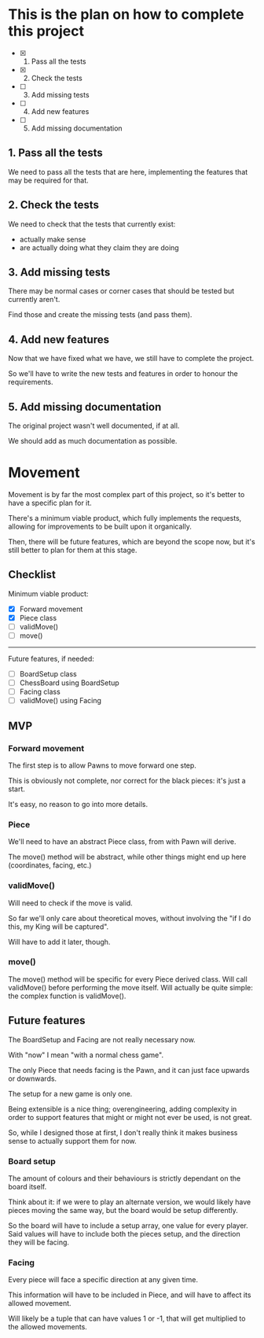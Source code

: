 # This is the plan on how to complete this project

- [x] 1. Pass all the tests
- [x] 2. Check the tests
- [ ] 3. Add missing tests
- [ ] 4. Add new features
- [ ] 5. Add missing documentation

## 1. Pass all the tests
We need to pass all the tests that are here, implementing the features that may be required for that.

## 2. Check the tests
We need to check that the tests that currently exist:

- actually make sense
- are actually doing what they claim they are doing

## 3. Add missing tests
There may be normal cases or corner cases that should be tested but currently aren't.

Find those and create the missing tests (and pass them).

## 4. Add new features
Now that we have fixed what we have, we still have to complete the project.

So we'll have to write the new tests and features in order to honour the requirements.

## 5. Add missing documentation
The original project wasn't well documented, if at all.

We should add as much documentation as possible.

# Movement
Movement is by far the most complex part of this project, so it's better to have a specific plan for it.

There's a minimum viable product, which fully implements the requests, allowing for improvements to be built upon it organically.

Then, there will be future features, which are beyond the scope now, but it's still better to plan for them at this stage.

## Checklist

Minimum viable product:

- [x] Forward movement
- [x] Piece class
- [ ] validMove()
- [ ] move()

---

Future features, if needed:

- [ ] BoardSetup class
- [ ] ChessBoard using BoardSetup
- [ ] Facing class
- [ ] validMove() using Facing

## MVP

### Forward movement
The first step is to allow Pawns to move forward one step.

This is obviously not complete, nor correct for the black pieces: it's just a start.

It's easy, no reason to go into more details.

### Piece
We'll need to have an abstract Piece class, from with Pawn will derive.

The move() method will be abstract, while other things might end up here (coordinates, facing, etc.)

### validMove()
Will need to check if the move is valid.

So far we'll only care about theoretical moves, without involving the "if I do this, my King will be captured".

Will have to add it later, though.

### move()
The move() method will be specific for every Piece derived class. Will call validMove() before performing the move itself.
Will actually be quite simple: the complex function is validMove().

## Future features

The BoardSetup and Facing are not really necessary now.

With "now" I mean "with a normal chess game".

The only Piece that needs facing is the Pawn, and it can just face upwards or downwards.

The setup for a new game is only one.

Being extensible is a nice thing; overengineering, adding complexity in order to support features that might or might not ever be used, is not great.

So, while I designed those at first, I don't really think it makes business sense to actually support them for now.

### Board setup
The amount of colours and their behaviours is strictly dependant on the board itself.

Think about it: if we were to play an alternate version, we would likely have pieces moving the same way, but the board would be setup differently.

So the board will have to include a setup array, one value for every player. Said values will have to include both the pieces setup, and the direction they will be facing.

### Facing
Every piece will face a specific direction at any given time.

This information will have to be included in Piece, and will have to affect its allowed movement.

Will likely be a tuple that can have values 1 or -1, that will get multiplied to the allowed movements.
